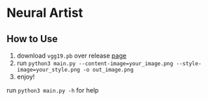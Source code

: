 # Neural Artist

## How to Use

1. download `vgg19.pb` over release [page](https://github.com/dboyliao/neural_art/releases/download/0.0.1/vgg19.pb)
2. run `python3 main.py --content-image=your_image.png --style-image=your_style.png -o out_image.png`
3. enjoy!

run `python3 main.py -h` for help